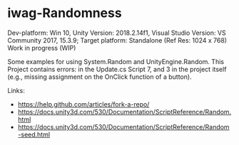 # iwag-Randomness

Dev-platform: Win 10, Unity Version: 2018.2.14f1, Visual Studio Version: VS Community 2017, 15.3.9;
Target platform: Standalone (Ref Res: 1024 x 768)
Work in progress (WIP)

Some examples for using System.Random and UnityEngine.Random.
This Project contains errors: in the Update.cs Script 7, and 3 in the project itself 
(e.g., missing assignment on the OnClick function of a button).


Links: 
+ https://help.github.com/articles/fork-a-repo/
+ https://docs.unity3d.com/530/Documentation/ScriptReference/Random.html
+ https://docs.unity3d.com/530/Documentation/ScriptReference/Random-seed.html
